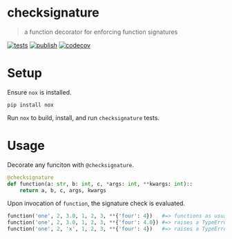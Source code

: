 # checksignature
> a function decorator for enforcing function signatures

[![tests](https://github.com/withtwoemms/checksignature/workflows/tests/badge.svg)](https://github.com/withtwoemms/checksignature/actions?query=workflow%3Atests)
[![publish](https://github.com/withtwoemms/checksignature/workflows/publish/badge.svg)](https://github.com/withtwoemms/checksignature/actions?query=workflow%3Apublish)
[![codecov](https://codecov.io/gh/withtwoemms/checksignature/branch/main/graph/badge.svg?token=95KK3WG5QW)](https://codecov.io/gh/withtwoemms/checksignature)

# Setup
Ensure `nox` is installed.
```
pip install nox
```
Run `nox` to build, install, and run `checksignature` tests.

# Usage

Decorate any funciton with `@checksignature`.
```python
@checksignature
def function(a: str, b: int, c, *args: int, **kwargs: int)::
    return a, b, c, args, kwargs
```
Upon invocation of `function`, the signature check is evaluated.
```python
function('one', 2, 3.0, 1, 2, 3, **{'four': 4})   #=> functions as usual--no problem.
function('one', 2, 3.0, 1, 2, 3, **{'four': 4.0}) #=> raises a TypeError
function('one', 2, 'x', 1, 2, 3, **{'four': 4})   #=> raises a TypeError
```
